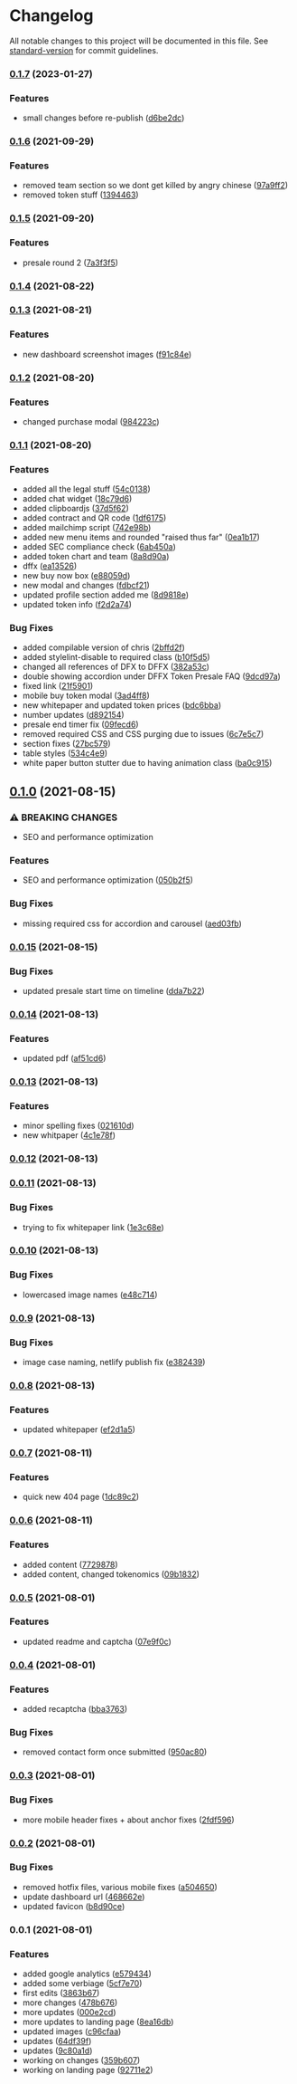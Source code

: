 # Changelog

All notable changes to this project will be documented in this file. See [standard-version](https://github.com/conventional-changelog/standard-version) for commit guidelines.

### [0.1.7](https://github.com/diffexdev/DiffEx.Landing/compare/v0.1.6...v0.1.7) (2023-01-27)


### Features

* small changes before re-publish ([d6be2dc](https://github.com/diffexdev/DiffEx.Landing/commit/d6be2dc27e87c438606e7b8ddd06b5aff9e7ec98))

### [0.1.6](https://github.com/Diff-Ex/DiffEx.Landing/compare/v0.1.5...v0.1.6) (2021-09-29)


### Features

* removed team section so we dont get killed by angry chinese ([97a9ff2](https://github.com/Diff-Ex/DiffEx.Landing/commit/97a9ff237e3e2f45f90171c022bc72204739df92))
* removed token stuff ([1394463](https://github.com/Diff-Ex/DiffEx.Landing/commit/13944637e01e003a5ae88c2e2185a83c869ec757))

### [0.1.5](https://github.com/Diff-Ex/DiffEx.Landing/compare/v0.1.4...v0.1.5) (2021-09-20)


### Features

* presale round 2 ([7a3f3f5](https://github.com/Diff-Ex/DiffEx.Landing/commit/7a3f3f548f9ce104c27ec5e9b0d483f40c11bc45))

### [0.1.4](https://github.com/Diff-Ex/DiffEx.Landing/compare/v0.1.3...v0.1.4) (2021-08-22)

### [0.1.3](https://github.com/Diff-Ex/DiffEx.Landing/compare/v0.1.2...v0.1.3) (2021-08-21)


### Features

* new dashboard screenshot images ([f91c84e](https://github.com/Diff-Ex/DiffEx.Landing/commit/f91c84ecedb5240f5afa7c76e388b5b469e0d1a5))

### [0.1.2](https://github.com/Diff-Ex/DiffEx.Landing/compare/v0.1.1...v0.1.2) (2021-08-20)


### Features

* changed purchase modal ([984223c](https://github.com/Diff-Ex/DiffEx.Landing/commit/984223c7b083add10b3ddfccc4aa9af42deb3d0a))

### [0.1.1](https://github.com/Diff-Ex/DiffEx.Landing/compare/v0.1.0...v0.1.1) (2021-08-20)


### Features

* added all the legal stuff ([54c0138](https://github.com/Diff-Ex/DiffEx.Landing/commit/54c013834798275af3f734d465c6ce1544e8a7c4))
* added chat widget ([18c79d6](https://github.com/Diff-Ex/DiffEx.Landing/commit/18c79d6f5331291e7ddc4d4c3d20ca5f859a1f33))
* added clipboardjs ([37d5f62](https://github.com/Diff-Ex/DiffEx.Landing/commit/37d5f620b134bff2f491923f4a54c98c86d16046))
* added contract and QR code ([1df6175](https://github.com/Diff-Ex/DiffEx.Landing/commit/1df617547576cdf5bb9c5c27490d5a7bd2c10b0e))
* added mailchimp script ([742e98b](https://github.com/Diff-Ex/DiffEx.Landing/commit/742e98b2467a1d08ddead762aae05b7165cfc15f))
* added new menu items and rounded "raised thus far" ([0ea1b17](https://github.com/Diff-Ex/DiffEx.Landing/commit/0ea1b176586f28c5fcd63f8f77f067d56d1b0568))
* added SEC compliance check ([6ab450a](https://github.com/Diff-Ex/DiffEx.Landing/commit/6ab450a283bd56e65c3e7985105d045bb27c7689))
* added token chart and team ([8a8d90a](https://github.com/Diff-Ex/DiffEx.Landing/commit/8a8d90aa4cb331b64c9f89c7599e6db6ea1eac78))
* dffx ([ea13526](https://github.com/Diff-Ex/DiffEx.Landing/commit/ea135269b5dde5a399a89ab760113c43e932e324))
* new buy now box ([e88059d](https://github.com/Diff-Ex/DiffEx.Landing/commit/e88059da2bfe374fe923f7aee32a766a484b779d))
* new modal and changes ([fdbcf21](https://github.com/Diff-Ex/DiffEx.Landing/commit/fdbcf213e77730e752b3b68ae8adc6b32ffa3d16))
* updated profile section added me ([8d9818e](https://github.com/Diff-Ex/DiffEx.Landing/commit/8d9818eb08f153fd8acd6d3918ab7a851992bd4f))
* updated token info ([f2d2a74](https://github.com/Diff-Ex/DiffEx.Landing/commit/f2d2a74d8b044f3cddcb34241afe377133a381a2))


### Bug Fixes

* added compilable version of chris ([2bffd2f](https://github.com/Diff-Ex/DiffEx.Landing/commit/2bffd2fafe29a001b6e1e418ad09cfa851b600c8))
* added stylelint-disable to required class ([b10f5d5](https://github.com/Diff-Ex/DiffEx.Landing/commit/b10f5d54be7c8bfe3a76ba12424860a5b2962733))
* changed all references of DFX to DFFX ([382a53c](https://github.com/Diff-Ex/DiffEx.Landing/commit/382a53c0c2476f01cdf68d7b2cd497bb3a848848))
* double showing accordion under DFFX Token Presale FAQ ([9dcd97a](https://github.com/Diff-Ex/DiffEx.Landing/commit/9dcd97a33ff934af6228e1c979dbee02326c4852))
* fixed link ([21f5901](https://github.com/Diff-Ex/DiffEx.Landing/commit/21f5901a35dad772a8dff0fbb21383431728f245))
* mobile buy token modal ([3ad4ff8](https://github.com/Diff-Ex/DiffEx.Landing/commit/3ad4ff800571ac4bba417c74d14c6178ca5fb28e))
* new whitepaper and updated token prices ([bdc6bba](https://github.com/Diff-Ex/DiffEx.Landing/commit/bdc6bbaf2aaf9c787d5e941b60c9a8e15466b687))
* number updates ([d892154](https://github.com/Diff-Ex/DiffEx.Landing/commit/d892154326babd1f3f56c56cc90d76150ad12122))
* presale end timer fix ([09fecd6](https://github.com/Diff-Ex/DiffEx.Landing/commit/09fecd6db1dd9c4a572a83bfe04f95f4d3850434))
* removed required CSS and CSS purging due to issues ([6c7e5c7](https://github.com/Diff-Ex/DiffEx.Landing/commit/6c7e5c750ac92728698db4df83feb38735c6f877))
* section fixes ([27bc579](https://github.com/Diff-Ex/DiffEx.Landing/commit/27bc57936ca74a3250a39173fdfefadf39c90720))
* table styles ([534c4e9](https://github.com/Diff-Ex/DiffEx.Landing/commit/534c4e9948ec0877b202c56aaa30af5f4f6eb366))
* white paper button stutter due to having animation class ([ba0c915](https://github.com/Diff-Ex/DiffEx.Landing/commit/ba0c915b969819ea8272a90fa400f17b0a034fd8))

## [0.1.0](https://github.com/Diff-Ex/DiffEx.Landing/compare/v0.0.15...v0.1.0) (2021-08-15)


### ⚠ BREAKING CHANGES

* SEO and performance optimization 

### Features

* SEO and performance optimization  ([050b2f5](https://github.com/Diff-Ex/DiffEx.Landing/commit/050b2f5ee5bbed3b5eb81e89d2c7fd5fccc89e02))


### Bug Fixes

* missing required css for accordion and carousel ([aed03fb](https://github.com/Diff-Ex/DiffEx.Landing/commit/aed03fb1349d927faf1050482fa65fd078fd1516))

### [0.0.15](https://github.com/Diff-Ex/DiffEx.Landing/compare/v0.0.14...v0.0.15) (2021-08-15)


### Bug Fixes

* updated presale start time on timeline ([dda7b22](https://github.com/Diff-Ex/DiffEx.Landing/commit/dda7b2239d82f824559155cc8d88769864510b5e))

### [0.0.14](https://github.com/Diff-Ex/DiffEx.Landing/compare/v0.0.13...v0.0.14) (2021-08-13)


### Features

* updated pdf ([af51cd6](https://github.com/Diff-Ex/DiffEx.Landing/commit/af51cd6cadc029897c4011b4492c698309d0ea44))

### [0.0.13](https://github.com/Diff-Ex/DiffEx.Landing/compare/v0.0.12...v0.0.13) (2021-08-13)


### Features

* minor spelling fixes ([021610d](https://github.com/Diff-Ex/DiffEx.Landing/commit/021610dfd0d9d6b4640237118412f0304ff3e882))
* new whitpaper ([4c1e78f](https://github.com/Diff-Ex/DiffEx.Landing/commit/4c1e78f2383ec919ffecf87d1c6215881c356396))

### [0.0.12](https://github.com/Diff-Ex/DiffEx.Landing/compare/v0.0.11...v0.0.12) (2021-08-13)

### [0.0.11](https://github.com/Diff-Ex/DiffEx.Landing/compare/v0.0.10...v0.0.11) (2021-08-13)


### Bug Fixes

* trying to fix whitepaper link ([1e3c68e](https://github.com/Diff-Ex/DiffEx.Landing/commit/1e3c68ea22afadf1c992ec00af5abe77874ab12a))

### [0.0.10](https://github.com/Diff-Ex/DiffEx.Landing/compare/v0.0.9...v0.0.10) (2021-08-13)


### Bug Fixes

* lowercased image names ([e48c714](https://github.com/Diff-Ex/DiffEx.Landing/commit/e48c71493a9ac084ff3f5efab28f780e80b63960))

### [0.0.9](https://github.com/Diff-Ex/DiffEx.Landing/compare/v0.0.8...v0.0.9) (2021-08-13)


### Bug Fixes

* image case naming, netlify publish fix ([e382439](https://github.com/Diff-Ex/DiffEx.Landing/commit/e382439f57c5fd5769f3527850d9be8cd71a3a9b))

### [0.0.8](https://github.com/Diff-Ex/DiffEx.Landing/compare/v0.0.7...v0.0.8) (2021-08-13)


### Features

* updated whitepaper ([ef2d1a5](https://github.com/Diff-Ex/DiffEx.Landing/commit/ef2d1a5f3b242d0d184f2c2bf8f91a997beb326c))

### [0.0.7](https://github.com/Diff-Ex/DiffEx.Landing/compare/v0.0.6...v0.0.7) (2021-08-11)


### Features

* quick new 404 page ([1dc89c2](https://github.com/Diff-Ex/DiffEx.Landing/commit/1dc89c25c771f890fada2a61fcfd115cc7e5db09))

### [0.0.6](https://github.com/Diff-Ex/DiffEx.Landing/compare/v0.0.5...v0.0.6) (2021-08-11)


### Features

* added content ([7729878](https://github.com/Diff-Ex/DiffEx.Landing/commit/7729878a3750bcdc85c6df7fd8aaf4d530114964))
* added content, changed tokenomics ([09b1832](https://github.com/Diff-Ex/DiffEx.Landing/commit/09b1832084a4b416b8d6ae96708c07b5dd538dc9))

### [0.0.5](https://github.com/Diff-Ex/DiffEx.Landing/compare/v0.0.4...v0.0.5) (2021-08-01)


### Features

* updated readme and captcha ([07e9f0c](https://github.com/Diff-Ex/DiffEx.Landing/commit/07e9f0c1ae5be8f0260f93b686f5429bd76c9651))

### [0.0.4](https://github.com/Diff-Ex/DiffEx.Landing/compare/v0.0.3...v0.0.4) (2021-08-01)


### Features

* added recaptcha ([bba3763](https://github.com/Diff-Ex/DiffEx.Landing/commit/bba3763dd2dc46ba050ac665e7ac2fc436cd21d9))


### Bug Fixes

* removed contact form once submitted ([950ac80](https://github.com/Diff-Ex/DiffEx.Landing/commit/950ac807af6299b1d437d353fae4a0cb43ad18c1))

### [0.0.3](https://github.com/Diff-Ex/DiffEx.Landing/compare/v0.0.2...v0.0.3) (2021-08-01)


### Bug Fixes

* more mobile header fixes + about anchor fixes ([2fdf596](https://github.com/Diff-Ex/DiffEx.Landing/commit/2fdf5968292999b0e8ee3ea91b8d9294282b13ba))

### [0.0.2](https://github.com/Diff-Ex/DiffEx.Landing/compare/v0.0.1...v0.0.2) (2021-08-01)


### Bug Fixes

* removed hotfix files, various mobile fixes ([a504650](https://github.com/Diff-Ex/DiffEx.Landing/commit/a504650948f40673980b9a4589626eb5a95131cf))
* update dashboard url ([468662e](https://github.com/Diff-Ex/DiffEx.Landing/commit/468662e9ca3b54e2b876195f38a5e4d1b56a8d04))
* updated favicon ([b8d90ce](https://github.com/Diff-Ex/DiffEx.Landing/commit/b8d90ce04c2f81a48a8eb8c4bb81423af3bfc644))

### 0.0.1 (2021-08-01)


### Features

* added google analytics ([e579434](https://github.com/Diff-Ex/DiffEx.Landing/commit/e579434b8647601e50ed7f1400da00ee1c2672fb))
* added some verbiage ([5cf7e70](https://github.com/Diff-Ex/DiffEx.Landing/commit/5cf7e70cb11d29d83ba523c968f6f324a124c77b))
* first edits ([3863b67](https://github.com/Diff-Ex/DiffEx.Landing/commit/3863b6799e306382029d75aa1b441a15298c6009))
* more changes ([478b676](https://github.com/Diff-Ex/DiffEx.Landing/commit/478b676b061ee79d367f602212726c0ecbeeed8a))
* more updates ([000e2cd](https://github.com/Diff-Ex/DiffEx.Landing/commit/000e2cd5618fd28b1b526a0eb66d3f64f15f7c3b))
* more updates to landing page ([8ea16db](https://github.com/Diff-Ex/DiffEx.Landing/commit/8ea16db25eca165b6410415718c1efc43c6b7b35))
* updated images ([c96cfaa](https://github.com/Diff-Ex/DiffEx.Landing/commit/c96cfaa785a9339a96d6b740d65e77ea81d02e37))
* updates ([64df39f](https://github.com/Diff-Ex/DiffEx.Landing/commit/64df39fcc8d4366272e1513d35edafc50d47b9f7))
* updates ([9c80a1d](https://github.com/Diff-Ex/DiffEx.Landing/commit/9c80a1d4ff701d00227e53f1824f4f20ff68e377))
* working on changes ([359b607](https://github.com/Diff-Ex/DiffEx.Landing/commit/359b607783170bc4f48f11752178c987ac23a782))
* working on landing page ([92711e2](https://github.com/Diff-Ex/DiffEx.Landing/commit/92711e2126907709081f333f5d1c56d3a9ead893))
